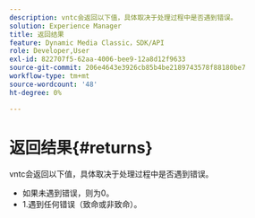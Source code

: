 ```yaml
---
description: vntc会返回以下值，具体取决于处理过程中是否遇到错误。
solution: Experience Manager
title: 返回结果
feature: Dynamic Media Classic，SDK/API
role: Developer,User
exl-id: 822707f5-62aa-4006-bee9-12a8d12f9633
source-git-commit: 206e4643e3926cb85b4be2189743578f88180be7
workflow-type: tm+mt
source-wordcount: '48'
ht-degree: 0%

---
```


# 返回结果{#returns}

vntc会返回以下值，具体取决于处理过程中是否遇到错误。

* 如果未遇到错误，则为0。
* 1.遇到任何错误（致命或非致命）。
